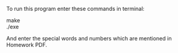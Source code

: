 To run this program enter these commands in terminal:

make\
./exe

And enter the special words and numbers which are mentioned in Homework PDF.
